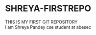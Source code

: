 # SHREYA-FIRSTREPO
THIS IS MY FIRST GIT REPOSITORY
<br>
I am Shreya Pandey
cse student at abesec
<br>



